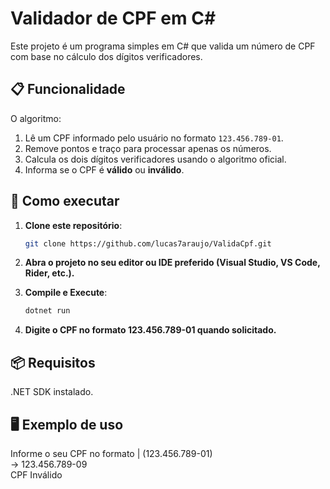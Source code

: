 # Validador de CPF em C#

Este projeto é um programa simples em C# que valida um número de CPF com base no cálculo dos dígitos verificadores.

## 📋 Funcionalidade
O algoritmo:
1. Lê um CPF informado pelo usuário no formato `123.456.789-01`.
2. Remove pontos e traço para processar apenas os números.
3. Calcula os dois dígitos verificadores usando o algoritmo oficial.
4. Informa se o CPF é **válido** ou **inválido**.

## 🚀 Como executar

1. **Clone este repositório**:
   ```bash
   git clone https://github.com/lucas7araujo/ValidaCpf.git
   ```
   
2. **Abra o projeto no seu editor ou IDE preferido (Visual Studio, VS Code, Rider, etc.).**
   
4. **Compile e Execute**:
   ```bash
   dotnet run
   ```
   
5. **Digite o CPF no formato 123.456.789-01 quando solicitado.**

## 📦 Requisitos
.NET SDK instalado.

## 🖥 Exemplo de uso

Informe o seu CPF no formato | (123.456.789-01)<br>
-> 123.456.789-09 <br>
CPF Inválido


   
